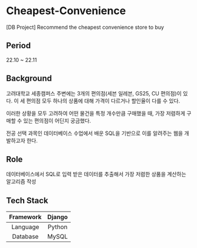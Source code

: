 # Cheapest-Convenience
[DB Project] Recommend the cheapest convenience store to buy

## Period
22.10 ~ 22.11

## Background
고려대학교 세종캠퍼스 주변에는 3개의 편의점(세븐 일레븐, GS25, CU 편의점)이 있다. 이 세 편의점 모두 하나의 상품에 대해 가격이 다르거나 할인율이 다를 수 있다. 

이러한 상황을 모두 고려하여 어떤 물건을 특정 개수만큼 구매했을 때, 가장 저렴하게 구매할 수 있는 편의점이 어딘지 궁금했다.

전공 선택 과목인 데이터베이스 수업에서 배운 SQL을 기반으로 이를 알려주는 웹을 개발하고자 한다.

## Role 
데이터베이스에서 SQL로 입력 받은 데이터를 추출해서 가장 저렴한 상품을 계산하는 알고리즘 작성

## Tech Stack
| Framework | Django |
|:---:|:---:|
| Language | Python |
| Database | MySQL |
